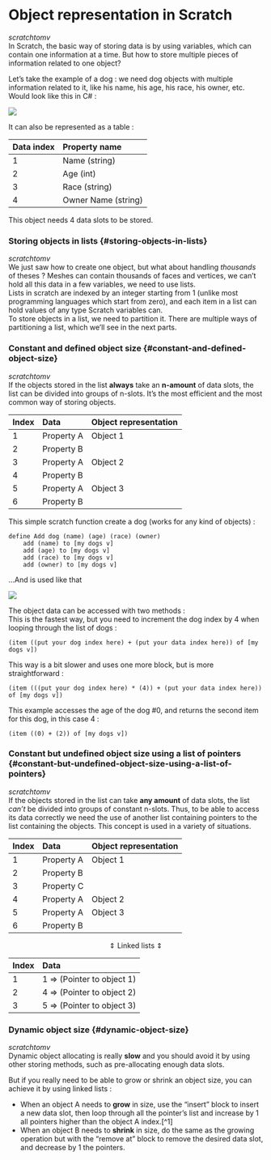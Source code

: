 # Object representation in Scratch

*scratchtomv*  
In Scratch, the basic way of storing data is by using variables, which can contain one information at a time. But how to store multiple pieces of information related to one object?

Let’s take the example of a dog : we need dog objects with multiple information related to it, like his name, his age, his race, his owner, etc.  
Would look like this in C\# : 

<img src="../images/image67.png">

It can also be represented as a table : 

| Data index | Property name |
| :---- | :---- |
| 1 | Name (string) |
| 2 | Age (int) |
| 3 | Race (string) |
| 4 | Owner Name (string) |

This object needs 4 data slots to be stored.

### Storing objects in lists {#storing-objects-in-lists}

*scratchtomv*  
We just saw how to create one object, but what about handling *thousands* of theses ? Meshes can contain thousands of faces and vertices, we can’t hold all this data in a few variables, we need to use lists.   
Lists in scratch are indexed by an integer starting from 1 (unlike most programming languages which start from zero), and each item in a list can hold values of any type Scratch variables can.   
To store objects in a list, we need to partition it. There are multiple ways of partitioning a list, which we’ll see in the next parts.

### Constant and defined object size {#constant-and-defined-object-size}

*scratchtomv*  
If the objects stored in the list **always** take an **n-amount** of data slots, the list can be divided into groups of n-slots. It’s the most efficient and the most common way of storing objects.

| Index | Data | Object representation |
| :---- | :---- | ----- |
| 1 | Property A | Object 1 |
| 2 | Property B |  |
| 3 | Property A | Object 2 |
| 4 | Property B |  |
| 5 | Property A | Object 3 |
| 6 | Property B |  |

This simple scratch function create a dog (works for any kind of objects) :   

```blocks
define Add dog (name) (age) (race) (owner)
    add (name) to [my dogs v]
    add (age) to [my dogs v]
    add (race) to [my dogs v]
    add (owner) to [my dogs v]
```

…And is used like that  

<img src="../images/image12.png">

The object data can be accessed with two methods :   
This is the fastest way, but you need to increment the dog index by 4 when looping through the list of dogs :   

```blocks
(item ((put your dog index here) + (put your data index here)) of [my dogs v])
```

This way is a bit slower and uses one more block, but is more straightforward :   

```blocks
(item (((put your dog index here) * (4)) + (put your data index here)) of [my dogs v])
```

This example accesses the age of the dog \#0, and returns the second item for this dog, in this case 4 :   

```blocks
(item ((0) + (2)) of [my dogs v])
```

### Constant but undefined object size using a list of pointers {#constant-but-undefined-object-size-using-a-list-of-pointers}

*scratchtomv*  
If the objects stored in the list can take **any amount** of data slots, the list *can’t* be divided into groups of constant n-slots. Thus, to be able to access its data correctly we need the use of another list containing pointers to the list containing the objects. This concept is used in a variety of situations.

| Index | Data | Object representation |
| :---- | :---- | ----- |
| 1 | Property A | Object 1 |
| 2 | Property B |  |
| 3 | Property C |  |
| 4 | Property A | Object 2 |
| 5 | Property A | Object 3 |
| 6 | Property B |  |

<div style="text-align: center;">⇕ Linked lists ⇕</div>

| Index | Data |
| :---- | :---- |
| 1 | 1  \=\> (Pointer to object 1\) |
| 2 | 4  \=\> (Pointer to object 2\) |
| 3 | 5  \=\> (Pointer to object 3\) |

### Dynamic object size {#dynamic-object-size}

*scratchtomv*  
Dynamic object allocating is really **slow** and you should avoid it by using other storing methods, such as pre-allocating enough data slots.

But if you really need to be able to grow or shrink an object size, you can achieve it by using linked lists : 

* When an object A needs to **grow** in size, use the “insert” block to insert a new data slot, then loop through all the pointer’s list and increase by 1 all pointers higher than the object A index.[^1]   
* When an object B needs to **shrink** in size, do the same as the growing operation but with the “remove at” block to remove the desired data slot, and decrease by 1 the pointers.